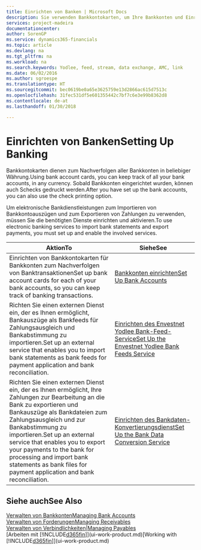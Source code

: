 ```yaml
---
title: Einrichten von Banken | Microsoft Docs
description: Sie verwenden Bankkontokarten, um Ihre Bankkonten und Einrichtungsbankfeeds, wie Yodlee, um Daten auszutauschen.
services: project-madeira
documentationcenter: 
author: SorenGP
ms.service: dynamics365-financials
ms.topic: article
ms.devlang: na
ms.tgt_pltfrm: na
ms.workload: na
ms.search.keywords: Yodlee, feed, stream, data exchange, AMC, link
ms.date: 06/02/2016
ms.author: sgroespe
ms.translationtype: HT
ms.sourcegitcommit: bec0619be0a65e3625759e13d2866ac615d7513c
ms.openlocfilehash: 31fec531df5e601355442c7bf7c6e3e99b8362d8
ms.contentlocale: de-at
ms.lasthandoff: 01/30/2018

---
```

# <a name="setting-up-banking"></a><span data-ttu-id="52547-103">Einrichten von Banken</span><span class="sxs-lookup"><span data-stu-id="52547-103">Setting Up Banking</span></span>
<span data-ttu-id="52547-104">Bankkontokarten dienen zum Nachverfolgen aller Bankkonten in beliebiger Währung.</span><span class="sxs-lookup"><span data-stu-id="52547-104">Using bank account cards, you can keep track of all your bank accounts, in any currency.</span></span> <span data-ttu-id="52547-105">Sobald Bankkonten eingerichtet wurden, können auch Schecks gedruckt werden.</span><span class="sxs-lookup"><span data-stu-id="52547-105">After you have set up the bank accounts, you can also use the check printing option.</span></span>

<span data-ttu-id="52547-106">Um elektronische Bankdienstleistungen zum Importieren von Bankkontoauszügen und zum Exportieren von Zahlungen zu verwenden, müssen Sie die benötigten Dienste einrichten und aktivieren.</span><span class="sxs-lookup"><span data-stu-id="52547-106">To use electronic banking services to import bank statements and  export payments, you must set up and enable the involved services.</span></span>

| <span data-ttu-id="52547-107">Aktion</span><span class="sxs-lookup"><span data-stu-id="52547-107">To</span></span> | <span data-ttu-id="52547-108">Siehe</span><span class="sxs-lookup"><span data-stu-id="52547-108">See</span></span> |
| --- | --- |
| <span data-ttu-id="52547-109">Einrichten von Bankkontokarten für Bankkonten zum Nachverfolgen von Banktransaktionen</span><span class="sxs-lookup"><span data-stu-id="52547-109">Set up bank account cards for each of your bank accounts, so you can keep track of banking transactions.</span></span> |[<span data-ttu-id="52547-110">Bankkonten einrichten</span><span class="sxs-lookup"><span data-stu-id="52547-110">Set Up Bank Accounts</span></span>](bank-how-setup-bank-accounts.md) |
| <span data-ttu-id="52547-111">Richten Sie einen externen Dienst ein, der es Ihnen ermöglicht, Bankauszüge als Bankfeeds für Zahlungsausgleich und Bankabstimmung zu importieren.</span><span class="sxs-lookup"><span data-stu-id="52547-111">Set up an external service that enables you to import bank statements as bank feeds for payment application and bank reconciliation.</span></span> |[<span data-ttu-id="52547-112">Einrichten des Envestnet Yodlee Bank-Feed-Service</span><span class="sxs-lookup"><span data-stu-id="52547-112">Set Up the Envestnet Yodlee Bank Feeds Service</span></span>](bank-how-setup-bank-statement-service.md) |
| <span data-ttu-id="52547-113">Richten Sie einen externen Dienst ein, der es Ihnen ermöglicht, Ihre Zahlungen zur Bearbeitung an die Bank zu exportieren und Bankauszüge als Bankdateien zum Zahlungsausgleich und zur Bankabstimmung zu importieren.</span><span class="sxs-lookup"><span data-stu-id="52547-113">Set up an external service that enables you to export your payments to the bank for processing  and import bank statements as bank files for payment application and bank reconciliation.</span></span> |[<span data-ttu-id="52547-114">Einrichten des Bankdaten-Konvertierungsdienst</span><span class="sxs-lookup"><span data-stu-id="52547-114">Set Up the Bank Data Conversion Service</span></span>](bank-how-setup-bank-data-conversion-service.md) |

## <a name="see-also"></a><span data-ttu-id="52547-115">Siehe auch</span><span class="sxs-lookup"><span data-stu-id="52547-115">See Also</span></span>
[<span data-ttu-id="52547-116">Verwalten von Bankkonten</span><span class="sxs-lookup"><span data-stu-id="52547-116">Managing Bank Accounts</span></span>](bank-manage-bank-accounts.md)  
[<span data-ttu-id="52547-117">Verwalten von Forderungen</span><span class="sxs-lookup"><span data-stu-id="52547-117">Managing Receivables</span></span>](receivables-manage-receivables.md)  
[<span data-ttu-id="52547-118">Verwalten von Verbindlichkeiten|</span><span class="sxs-lookup"><span data-stu-id="52547-118">Managing Payables</span></span>](payables-manage-payables.md)  
<span data-ttu-id="52547-119">[Arbeiten mit [!INCLUDE[d365fin](includes/d365fin_md.md)]](ui-work-product.md)</span><span class="sxs-lookup"><span data-stu-id="52547-119">[Working with [!INCLUDE[d365fin](includes/d365fin_md.md)]](ui-work-product.md)</span></span>

